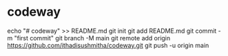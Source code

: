 # codeway
echo "# codeway" >> README.md
git init
git add README.md
git commit -m "first commit"
git branch -M main
git remote add origin https://github.com/ithadisushmitha/codeway.git
git push -u origin main
